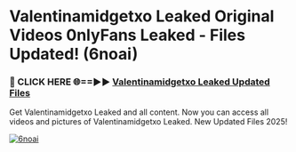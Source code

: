 # Valentinamidgetxo Leaked Original Videos 0nlyFans Leaked - Files Updated! (6noai)

<h3>🔴 CLICK HERE 🌐==►► <a href="https://tinyurl.com/2wckxsce" rel="nofollow">Valentinamidgetxo Leaked Updated Files</a></h3>

Get Valentinamidgetxo Leaked and all content. Now you can access all videos and pictures of Valentinamidgetxo Leaked. New Updated Files 2025!

[![6noai](https://i.imgur.com/AFduVYN.gif)](https://tinyurl.com/2wckxsce)

